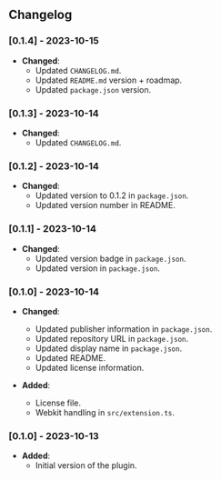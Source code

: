## Changelog

### [0.1.4] - 2023-10-15

- **Changed**:
  - Updated `CHANGELOG.md`.
  - Updated `README.md` version + roadmap.
  - Updated `package.json` version.

### [0.1.3] - 2023-10-14

- **Changed**:
  - Updated `CHANGELOG.md`.

### [0.1.2] - 2023-10-14

- **Changed**:
  - Updated version to 0.1.2 in `package.json`.
  - Updated version number in README.

### [0.1.1] - 2023-10-14

- **Changed**:
  - Updated version badge in `package.json`.
  - Updated version in `package.json`.


### [0.1.0] - 2023-10-14

- **Changed**:
  - Updated publisher information in `package.json`.
  - Updated repository URL in `package.json`.
  - Updated display name in `package.json`.
  - Updated README.
  - Updated license information.


- **Added**:
  - License file.
  - Webkit handling in `src/extension.ts`.

### [0.1.0] - 2023-10-13

- **Added**:
  - Initial version of the plugin.